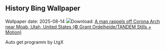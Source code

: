 ## History Bing Wallpaper
Wallpaper date: 2025-08-14
![](https://www.bing.com/th?id=OHR.CoronaArch_EN-CA7314989674_UHD.jpg&w=1000)Download: [A man rappels off Corona Arch near Moab, Utah, United States (© Grant Ordelheide/TANDEM Stills + Motion)](https://www.bing.com/th?id=OHR.CoronaArch_EN-CA7314989674_UHD.jpg)

Auto get programm by LtgX
